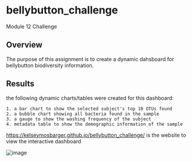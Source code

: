 # bellybutton_challenge
Module 12 Challenge

## Overview
The purpose of this assignment is to create a dynamic dahsboard for bellybutton biodiversity information.

## Results
the following dynamic charts/tables were created for this dashboard:

    1. a bar chart to show the selected subject's top 10 OTUs found
    2. a bubble chart showing all bacteria found in the sample
    3. a gauge to show the washing frequency of the subject
    4. metadata table to show the demographic information of the sample

https://kelseymosbarger.github.io/bellybutton_challenge/ is the website to view the interactive dashboard

![image](https://user-images.githubusercontent.com/94019661/157797560-1eebe077-cc04-4d5d-a73c-c42eb8f03edd.png)

